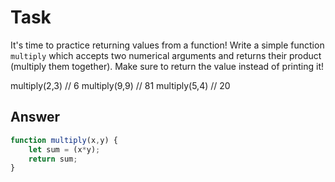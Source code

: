 # Task 

It's time to practice returning values from a function! Write a simple function `multiply` which accepts two numerical arguments and returns their product (multiply them together).  Make sure to return the value instead of printing it!

multiply(2,3) // 6
multiply(9,9) // 81
multiply(5,4) // 20


## Answer

```javascript
function multiply(x,y) {
    let sum = (x*y);
    return sum;
}
```
